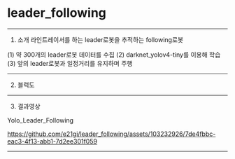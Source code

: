 # leader_following
---
1. 소개
라인트레이서를 하는 leader로봇을 추적하는 following로봇

(1) 약 300개의 leader로봇 데이터를 수집
(2) darknet_yolov4-tiny를 이용해 학습
(3) 앞의 leader로봇과 일정거리를 유지하며 주행

---
2. 블럭도


---
3. 결과영상

Yolo_Leader_Following 

https://github.com/e21gi/leader_following/assets/103232926/7de4fbbc-eac3-4f13-abb1-7d2ee301f059


---
